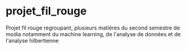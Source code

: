 # projet_fil_rouge
Projet fil rouge regroupant, plusieurs matières du second semestre de modia notamment du machine learning, de l'analyse de données et de l'analyse hilbertienne
